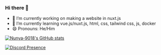 ### Hi there 👋
- 🔭 I’m currently working on making a website in nuxt.js
- 🌱 I’m currently learning vue.js/nuxt.js, html, css, tailwind css, js, docker
- 😄 Pronouns: He/Him

[![Nunya-9018's GitHub stats](https://github-readme-stats.vercel.app/api?username=Nunya-9018&theme=dark)](https://github.com/anuraghazra/github-readme-stats)

[![Discord Presence](https://lanyard.cnrad.dev/api/382579396848123914?hideDiscrim=true)]()

<!--
**Nunya-9018/Nunya-9018** is a ✨ _special_ ✨ repository because its `README.md` (this file) appears on your GitHub profile.

Here are some ideas to get you started:

- 🔭 I’m currently working on making a website in nuxt.js
- 🌱 I’m currently learning vue.js/nuxt.js, html, css, tailwind css, js, docker
- 👯 I’m looking to collaborate on ...
- 🤔 I’m looking for help with ...
- 💬 Ask me about how to use docker 
- 📫 How to reach me: ...
- 😄 Pronouns: He/Him
- ⚡ Fun fact: ...
-->
